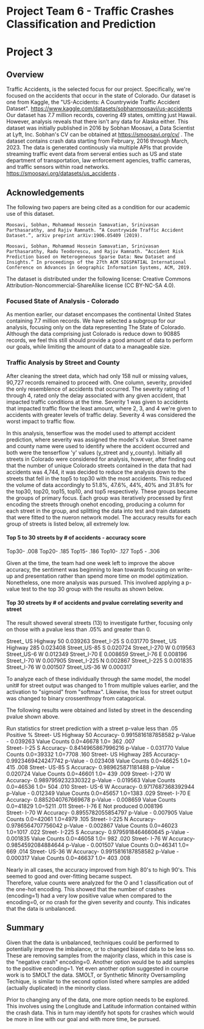 # Project Team 6 - Traffic Crashes Classification and Prediction  
# Project 3 

## Overview

Traffic Accidents, is the selected focus for our project.  Specifically, we're focused on the accidents that occur in the state of Colorado.  Our dataset is one from Kaggle, the "US-Accidents: A Countrywide Traffic Accident Dataset".  https://www.kaggle.com/datasets/sobhanmoosavi/us-accidents
Our dataset has 7.7 million records, covering 49 states, omitting just Hawaii.  However, analysis reveals that there isn't any data for Alaska either. This dataset was initially published in 2016 by Sobhan Moosavi, a Data Scientist at Lyft, Inc.  Sobhan's CV can be obtained at https://smoosavi.org/cv/ .  The dataset contains crash data starting from February, 2016 through March, 2023. The data is generated continously via multiple APIs that provide streaming traffic event data from serveral enties such as US and state department of transportation, law enforcement agencies, traffic cameras, and traffic sensors within road networks.  https://smoosavi.org/datasets/us_accidents .


## Acknowledgements 

The following two papers are being cited as a condition for our academic use of this dataset. 

    Moosavi, Sobhan, Mohammad Hossein Samavatian, Srinivasan Parthasarathy, and Rajiv Ramnath. “A Countrywide Traffic Accident Dataset.”, arXiv preprint arXiv:1906.05409 (2019).

    Moosavi, Sobhan, Mohammad Hossein Samavatian, Srinivasan Parthasarathy, Radu Teodorescu, and Rajiv Ramnath. “Accident Risk Prediction based on Heterogeneous Sparse Data: New Dataset and Insights.” In proceedings of the 27th ACM SIGSPATIAL International Conference on Advances in Geographic Information Systems, ACM, 2019.

The dataset is distributed under the following license:  Creative Commons Attribution-Noncommercial-ShareAlike license (CC BY-NC-SA 4.0).


### Focused State of Analysis - Colorado

As mention earlier, our dataset encompases the continental United States containing 7.7 million records.  We have selected a subgroup for our analysis, focusing only on the data representing The State of Colorado.  Although the data comprising just Colorado is reduce down to 90885 records, we feel this still should provide a good amount of data to perform our goals, while limiting the amount of data to a manageable size. 

### Traffic Analysis by Street and County

After cleaning the street data, which had only 158 null or missing values, 90,727 records remained to proceed with. One column, severity, provided the only resemblence of accidents that occurred. The severity rating of 1 through 4, rated only the delay associated with any given accident, that impacted traffic conditions at the time.  Severity 1 was given to accidents that impacted traffic flow the least amount, where 2, 3, and 4 we're given to accidents with greater levels of traffic delay.  Severity 4 was considered the worst impact to traffic flow.  

In this analysis, tenserflow was the model used to attempt accident prediction, where severity was assigned the model's X value.  Street name and county name were used to identify where the accident occurred and both were the tenserflow 'y' values (y_street and y_county).  Initially all streets in Colorado were considered for analysis, however, after finding out that the number of unique Colorado streets contained in the data that had accidents was 4,744, it was decided to reduce the analysis down to the streets that fell in the top5 to top30 with the most accidents. This reduced the volume of data accordingly to 51.8%, 47.6%, 44%, 40% and 31.8% for the top30, top20, top15, top10, and top5 respectively. These groups became the groups of primary focus. Each group was iteratively processed by first encoding the streets through onehot encoding, producing a column for each street in the group, and splitting the data into test and train datasets that were fitted to the nueron network model.  The accuracy results for each group of streets is listed below, all extremely low.

#### Top 5 to 30 streets by # of accidents - accuracy score

Top30-  .008
Top20-  .185
Top15-  .186
Top10-  .127
Top5 -  .306

Given at the time, the team had one week left to improve the above accuracy, the sentiment was beginning to lean towards focusing on write-up and presentation rather than spend more time on model optimization.  Nonetheless, one more analysis was pursued.  This involved applying a p-value test to the top 30 group with the results as shown below.  

#### Top 30 streets by # of accidents and pvalue correlating severity and street

The result showed several streets (13) to investigate further, focusing only on those with a pvalue less than .05% and greater than 0.

Street_ US Highway 50           0.039263
Street_I-25 S                   0.031770
Street_ US Highway 285          0.023408
Street_US-85 S                  0.020724
Street_I-270 W                  0.019563
Street_US-6 W                   0.012349
Street_I-70 E                   0.008659
Street_I-76 E                   0.008196
Street_I-70 W                   0.007905
Street_I-225 N                  0.002867
Street_I-225 S                  0.001835
Street_I-76 W                   0.001507
Street_US-36 W                  0.000317

To analyze each of these individually through the same model, the model unit# for street output was changed to 1 from multiple values earlier, and the activation to "sigmoid" from "softmax".  Likewise, the loss for street output was changed to binary crossenthropy from catagorical.    

The following results were obtained and listed by street in the descending pvalue shown above.

Run statistics for street prediction with a street p-value less than .05
                                                                                                                   Positive %
Street-  US Highway 50   Accuracy- 0.9915816187858582   p-Value - 0.039263   Value Counts 0.0=46678   1.0= 362         .007   
Street-  I-25 S          Accuracy- 0.8414965867996216   p-Value - 0.031770   Value Counts 0.0=39332   1.0=7708         .160
Street-  US Highway 285  Accuracy- 0.9923469424247742   p-Value - 0.023408   Value Counts 0.0=46625   1.0= 415         .008
Street-  US-85 S         Accuracy- 0.989625871181488    p-Value - 0.020724   Value Counts 0.0=46601   1.0= 439         .009
Street-  I-270 W         Accuracy- 0.9897959232330322   p-Value - 0.019563   Value Counts 0.0=46536   1.0= 504         .010
Street-  US-6 W          Accuracy- 0.9717687368392944   p-Value - 0.012349   Value Counts 0.0=45657   1.0=1383         .029
Street-  I-70 E          Accuracy- 0.8852040767669678   p-Value - 0.008659   Value Counts 0.0=41829   1.0=5211         .011
Street-  I-76 E               Not produced                        0.008196   
Street-  I-70 W          Accuracy- 0.8955782055854797   p-Value - 0.007905   Value Counts 0.0=42061   1.0=4979         .105
Street-  I-225 N         Accuracy- 0.9786564707756042   p-Value - 0.002867   Value Counts 0.0=46023   1.0=1017         .022
Street-  I-225 S         Accuracy- 0.9795918464660645   p-Value - 0.001835   Value Counts 0.0=46058   1.0= 982         .020
Street-  I-76 W          Accuracy- 0.9854592084884644   p-Value - 0.001507   Value Counts 0.0=46341   1.0= 669         .014
Street-  US-36 W         Accuracy- 0.9915816187858582   p-Value - 0.000317   Value Counts 0.0=46637   1.0= 403         .008

Nearly in all cases, the accuracy improved from high 80's to high 90's.  This seemed to good and over-fitting became suspect.  
Therefore, value counts were analyzed for the O and 1 classification out of the one-hot encoding.  This showed that the number of crashes (encoding=1) had a very low positive value when compared to the encoding=0, or no crash for the given severity and county.  This indicates that the data is 
unbalanced.  

## Summary

Given that the data is unbalanced, techniques could be performed to potentially improve the imbalance, or to changed biased data to be less so.  These are removing samples from the majority class, which in this case is the "negative crash" encoding=0.  Another option would be to add samples to the positive encoding=1. Yet even another option suggested in course work is to SMOLT the data. SMOLT, or Synthetic Minority Oversampling Techique, is similar to the second option listed where samples are added (actually duplicated) in the minority class.  

Prior to changing any of the data, one more option needs to be explored.  This involves using the Longitude and Latitude information contained within the crash data.  This in turn may identify hot spots for crashes which would be more in line with our goal and with more time, be pursued. 





